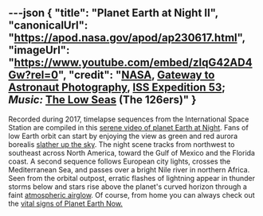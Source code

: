 ---json
{
  "title": "Planet Earth at Night II",
  "canonicalUrl": "https://apod.nasa.gov/apod/ap230617.html",
  "imageUrl": "https://www.youtube.com/embed/zIqG42AD4Gw?rel=0",
  "credit": "[NASA](https://www.nasa.gov/), [Gateway to Astronaut Photography](https://eol.jsc.nasa.gov/), [ISS Expedition 53](https://www.nasa.gov/mission_pages/station/expeditions/expedition53/index.html); _Music:_ [The Low Seas](https://www.youtube.com/watch?v=BCh90tfSTgA) (The 126ers)"
}
---

Recorded during 2017, timelapse sequences from the International Space Station are compiled in this [serene video of planet Earth at Night](https://eol.jsc.nasa.gov/BeyondThePhotography/CrewEarthObservationsVideos/). Fans of low Earth orbit can start by enjoying the view as green and red aurora borealis [slather up the sky](https://apod.nasa.gov/apod/ap210114.html). The night scene tracks from northwest to southeast across North America, toward the Gulf of Mexico and the Florida coast. A second sequence follows European city lights, crosses the Mediterranean Sea, and passes over a bright Nile river in northern Africa. Seen from the orbital outpost, erratic flashes of lightning appear in thunder storms below and stars rise above the planet's curved horizon through a faint [atmospheric airglow](https://apod.nasa.gov/apod/ap210418.html). Of course, from home you can always check out the [vital signs of Planet Earth Now.](https://climate.nasa.gov/earth-now/#/vitalsign?vitalsign=satellites&altid=0&animating=f&start=&end=)
